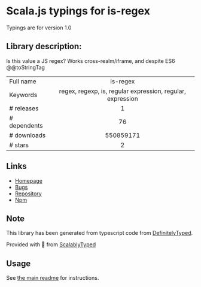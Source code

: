 
# Scala.js typings for is-regex

Typings are for version 1.0

## Library description:
Is this value a JS regex? Works cross-realm/iframe, and despite ES6 @@toStringTag

|                    |                 |
| ------------------ | :-------------: |
| Full name          | is-regex |
| Keywords           | regex, regexp, is, regular expression, regular, expression |
| # releases         | 1 |
| # dependents       | 76 |
| # downloads        | 550859171 |
| # stars            | 2 |

## Links
- [Homepage](https://github.com/ljharb/is-regex)
- [Bugs](https://github.com/ljharb/is-regex/issues)
- [Repository](https://github.com/ljharb/is-regex)
- [Npm](https://www.npmjs.com/package/is-regex)
    


## Note
This library has been generated from typescript code from [DefinitelyTyped](https://definitelytyped.org).

Provided with :purple_heart: from [ScalablyTyped](https://github.com/oyvindberg/ScalablyTyped)

## Usage
See [the main readme](../../readme.md) for instructions.


